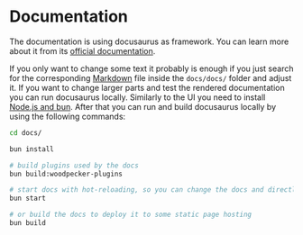 # Documentation

The documentation is using docusaurus as framework. You can learn more about it from its [official documentation](https://docusaurus.io/docs/).

If you only want to change some text it probably is enough if you just search for the corresponding [Markdown](https://www.markdownguide.org/basic-syntax/) file inside the `docs/docs/` folder and adjust it. If you want to change larger parts and test the rendered documentation you can run docusaurus locally. Similarly to the UI you need to install [Node.js and bun](./01-getting-started.md#install-nodejs--bun). After that you can run and build docusaurus locally by using the following commands:

```bash
cd docs/

bun install

# build plugins used by the docs
bun build:woodpecker-plugins

# start docs with hot-reloading, so you can change the docs and directly see the changes in the browser without reloading it manually
bun start

# or build the docs to deploy it to some static page hosting
bun build
```
